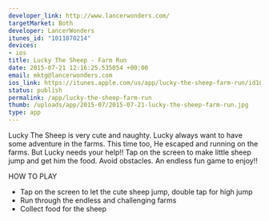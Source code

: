 ```yaml
--- 
developer_link: http://www.lancerwonders.com/
targetMarket: Both
developer: LancerWonders
itunes_id: "1011070214"
devices: 
- ios
title: Lucky The Sheep - Farm Run
date: 2015-07-21 12:16:25.535054 +00:00
email: mktg@lancerwonders.com
ios_link: https://itunes.apple.com/us/app/lucky-the-sheep-farm-run/id1011070214?mt=8
status: publish
permalink: /app/lucky-the-sheep-farm-run
thumb: /uploads/app/2015-07/2015-07-21-lucky-the-sheep-farm-run.jpg
type: app
---
```


Lucky The Sheep is very cute and naughty. Lucky always want to have some
adventure in the farms.
This time too, He escaped and running on the farms. But Lucky needs your help!!
Tap on the screen to make little sheep jump and get him the food. Avoid obstacles.
An endless fun game to enjoy!!

HOW TO PLAY
- Tap on the screen to let the cute sheep jump, double tap for high jump
- Run through the endless and challenging farms
- Collect food for the sheep
